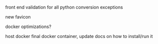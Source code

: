 front end validation for all python conversion exceptions

new favicon

docker optimizations?

host docker final docker container, update docs on how to install/run it
